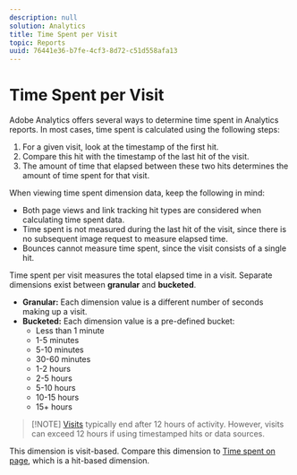 ```yaml
---
description: null
solution: Analytics
title: Time Spent per Visit
topic: Reports
uuid: 76441e36-b7fe-4cf3-8d72-c51d558afa13
---
```


# Time Spent per Visit

Adobe Analytics offers several ways to determine time spent in Analytics reports. In most cases, time spent is calculated using the following steps:

1. For a given visit, look at the timestamp of the first hit.
1. Compare this hit with the timestamp of the last hit of the visit.
1. The amount of time that elapsed between these two hits determines the amount of time spent for that visit.

When viewing time spent dimension data, keep the following in mind:

* Both page views and link tracking hit types are considered when calculating time spent data.
* Time spent is not measured during the last hit of the visit, since there is no subsequent image request to measure elapsed time.
* Bounces cannot measure time spent, since the visit consists of a single hit.

Time spent per visit measures the total elapsed time in a visit. Separate dimensions exist between **granular** and **bucketed**.

* **Granular:** Each dimension value is a different number of seconds making up a visit.
* **Bucketed:** Each dimension value is a pre-defined bucket:
  * Less than 1 minute
  * 1-5 minutes
  * 5-10 minutes
  * 30-60 minutes
  * 1-2 hours
  * 2-5 hours
  * 5-10 hours
  * 10-15 hours
  * 15+ hours

> [!NOTE] [Visits](../c-metrics/metrics-visit.md) typically end after 12 hours of activity. However, visits can exceed 12 hours if using timestamped hits or data sources.

This dimension is visit-based. Compare this dimension to [Time spent on page](reports-time-spent-on-page.md), which is a hit-based dimension.
